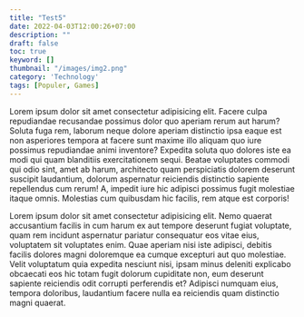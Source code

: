 ```yaml
---
title: "Test5"
date: 2022-04-03T12:00:26+07:00
description: ""
draft: false
toc: true
keyword: []
thumbnail: "/images/img2.png"
category: 'Technology'
tags: [Populer, Games]
---
```



Lorem ipsum dolor sit amet consectetur adipisicing elit. Facere culpa repudiandae recusandae possimus dolor quo aperiam rerum aut harum? Soluta fuga rem, laborum neque dolore aperiam distinctio ipsa eaque est non asperiores tempora at facere sunt maxime illo aliquam quo iure possimus repudiandae animi inventore? Expedita soluta quo dolores iste ea modi qui quam blanditiis exercitationem sequi. Beatae voluptates commodi qui odio sint, amet ab harum, architecto quam perspiciatis dolorem deserunt suscipit laudantium, dolorum aspernatur reiciendis distinctio sapiente repellendus cum rerum! A, impedit iure hic adipisci possimus fugit molestiae itaque omnis. Molestias cum quibusdam hic facilis, rem atque est corporis!

Lorem ipsum dolor sit amet consectetur adipisicing elit. Nemo quaerat accusantium facilis in cum harum ex aut tempore deserunt fugiat voluptate, quam rem incidunt aspernatur pariatur consequatur eos vitae eius, voluptatem sit voluptates enim. Quae aperiam nisi iste adipisci, debitis facilis dolores magni doloremque ea cumque excepturi aut quo molestiae. Velit voluptatum quia expedita nesciunt nisi, ipsam minus deleniti explicabo obcaecati eos hic totam fugit dolorum cupiditate non, eum deserunt sapiente reiciendis odit corrupti perferendis et? Adipisci numquam eius, tempora doloribus, laudantium facere nulla ea reiciendis quam distinctio magni quaerat.
